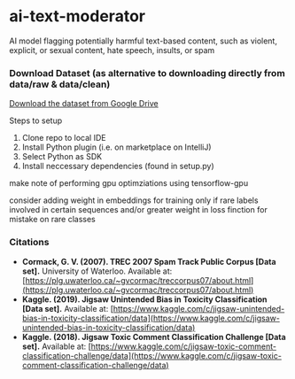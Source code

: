# ai-text-moderator
AI model flagging potentially harmful text-based content, such as violent, explicit, or sexual content, hate speech, insults, or spam

### Download Dataset (as alternative to downloading directly from data/raw & data/clean)
[Download the dataset from Google Drive](https://drive.google.com/drive/folders/1oZYg86yW4SJTQVdV3iR5N0IkcwxV_0zP?usp=sharing)


Steps to setup
1. Clone repo to local IDE
2. Install Python plugin (i.e. on marketplace on IntelliJ)
3. Select Python as SDK
4. Install neccessary dependencies (found in setup.py)

make note of performing gpu optimziations using tensorflow-gpu

consider adding weight in embeddings for training only if rare labels involved in certain sequences and/or greater weight in loss finction for mistake on rare classes

### Citations

- **Cormack, G. V. (2007). TREC 2007 Spam Track Public Corpus [Data set].** University of Waterloo. Available at: [https://plg.uwaterloo.ca/~gvcormac/treccorpus07/about.html](https://plg.uwaterloo.ca/~gvcormac/treccorpus07/about.html)
- **Kaggle. (2019). Jigsaw Unintended Bias in Toxicity Classification [Data set].** Available at: [https://www.kaggle.com/c/jigsaw-unintended-bias-in-toxicity-classification/data](https://www.kaggle.com/c/jigsaw-unintended-bias-in-toxicity-classification/data)
- **Kaggle. (2018). Jigsaw Toxic Comment Classification Challenge [Data set].** Available at: [https://www.kaggle.com/c/jigsaw-toxic-comment-classification-challenge/data](https://www.kaggle.com/c/jigsaw-toxic-comment-classification-challenge/data)